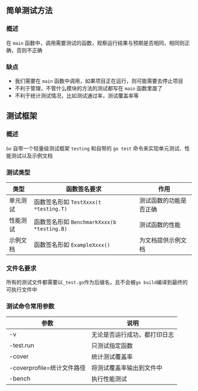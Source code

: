 ## 简单测试方法

### 概述

在 `main` 函数中，调用需要测试的函数，观察运行结果与预期是否相同，相同则正确，否则不正确

### 缺点

* 我们需要在 `main` 函数中调用，如果项目正在运行，则可能需要去停止项目
* 不利于管理，不管什么模块的方法的测试都写在 `main` 函数里面了
* 不利于统计测试情况，比如测试通过率，测试覆盖率等



## 测试框架

### 概述

`Go` 自带一个轻量级测试框架 `testing` 和自带的 `go test` 命令来实现单元测试、性能测试以及示例文档

### 测试类型

| 类型     | 函数签名要求                               | 作用                   |
| -------- | ------------------------------------------ | ---------------------- |
| 单元测试 | 函数签名形如 `TestXxxx(t *testing.T)`      | 测试函数的功能是否正确 |
| 性能测试 | 函数签名形如 `BenchmarkXxxx(b *testing.B)` | 测试函数的性能         |
| 示例文档 | 函数签名形如 `ExampleXxxx()`               | 为文档提供示例文档     |

### 文件名要求

所有的测试文件都需要以`_test.go`作为后缀名，且不会被`go build`编译到最终的可执行文件中



### 测试命令常用参数

| 参数                       | 说明                         |
| -------------------------- | ---------------------------- |
| -v                         | 无论是否运行成功，都打印日志 |
| -test.run                  | 只测试指定函数               |
| -cover                     | 统计测试覆盖率               |
| -coverprofile=统计文件路径 | 将测试覆盖率输出到文件中     |
| -bench                     | 执行性能测试                 |

